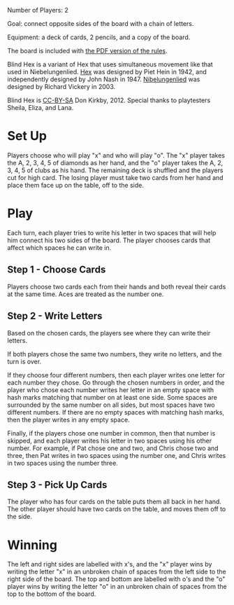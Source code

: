 Number of Players: 2

Goal: connect opposite sides of the board with a chain of letters.

Equipment: a deck of cards, 2 pencils, and a copy of the board.

The board is included with [the PDF version of the rules][5].

Blind Hex is a variant of Hex that uses simultaneous movement like that used in 
Niebelungenlied. [Hex][1] was designed by Piet Hein in 1942, and independently 
designed by John Nash in 1947. [Nibelungenlied][2] was designed by Richard 
Vickery in 2003.

Blind Hex is [CC-BY-SA][4] Don Kirkby, 2012. Special thanks to playtesters
Sheila, Eliza, and Lana.

Set Up
======

Players choose who will play "x" and who will play "o". The "x" player takes
the A, 2, 3, 4, 5 of diamonds as her hand, and the "o" player takes the 
A, 2, 3, 4, 5 of clubs as his hand. The remaining deck is shuffled and the 
players cut for high card. The losing player must take two cards from her hand
and place them face up on the table, off to the side.  

Play
====

Each turn, each player tries to write his letter in two spaces that will help 
him connect his two sides of the board. The player chooses cards that affect 
which spaces he can write in.

Step 1 - Choose Cards
---------------------

Players choose two cards each from their hands and both reveal their cards at
the same time. Aces are treated as the number one.

Step 2 - Write Letters
----------------------

Based on the chosen cards, the players see where they can write their letters.

If both players chose the same two numbers, they write no letters, and the turn
is over.

If they choose four different numbers, then each player writes one letter for 
each number they chose. Go through the chosen numbers in order, and the player 
who chose each number writes her letter in an empty space with hash marks 
matching that number on at least one side. Some spaces are surrounded by the 
same number on all sides, but most spaces have two different numbers. If there 
are no empty spaces with matching hash marks, then the player writes in any 
empty space.

Finally, if the players chose one number in common, then that number is skipped, 
and each player writes his letter in two spaces using his other number. For 
example, if Pat chose one and two, and Chris chose two and three, then Pat 
writes in two spaces using the number one, and Chris writes in two spaces using 
the number three.

Step 3 - Pick Up Cards
----------------------

The player who has four cards on the table puts them all back in her hand. The
other player should have two cards on the table, and moves them off to the side.

Winning
=======
The left and right sides are labelled with x's, and the "x" player wins by
writing the letter "x" in an unbroken chain of spaces from the left side to the
right side of the board. The top and bottom are labelled with o's and the "o" 
player wins by writing the letter "o" in an unbroken chain of spaces from the 
top to the bottom of the board.

[1]: http://www.boardgamegeek.com/boardgame/4112/hex
[2]: http://boardgamegeek.com/boardgame/7555/nibelungenlied
[4]: http://creativecommons.org/licenses/by-sa/3.0/
[5]: https://github.com/donkirkby/blind-hex/blob/master/blind-hex.pdf?raw=true